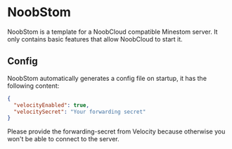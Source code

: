 # NoobStom

NoobStom is a template for a NoobCloud compatible Minestom server. It only contains basic features that allow NoobCloud
to start it.

## Config

NoobStom automatically generates a config file on startup, it has the following content:
```json
{
  "velocityEnabled": true,
  "velocitySecret": "Your forwarding secret"
}
```
Please provide the forwarding-secret from Velocity because otherwise you won't be able to connect to the server.
